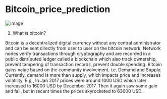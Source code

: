 # Bitcoin_price_prediction
![image](https://user-images.githubusercontent.com/84913669/152352558-df3c199a-9253-4f6d-8169-8dbce987a857.png)
1. What is bitcoin?

Bitcoin is a decentralized digital currency without any central administrator and can be sent directly from user to user on the bitcoin network. Network nodes verify transactions through cryptography and are recorded in a public distributed ledger called a blockchain which also track ownership, prevent tampering of transaction records, prevent double spending.
Bitcoin gains value based on the community involvement. i.e. Demand and Supply. Currently, demand is more than supply, which impacts price and increases volatility. E.g., In Jan 2017 prices were around 1000 USD which later increased to 16000 USD by December 2017. Then it again saw some gain and fall, but in recent times the prices skyrocketed to 63000 USD.
